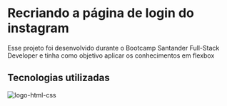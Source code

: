# Recriando a página de login do instagram
Esse projeto foi desenvolvido durante o Bootcamp Santander Full-Stack Developer e tinha como objetivo aplicar os conhecimentos em flexbox 

## Tecnologias utilizadas
![logo-html-css](https://user-images.githubusercontent.com/96953328/190012816-16d08d31-64c3-47d0-8258-6c2d94bc2bd8.png)
